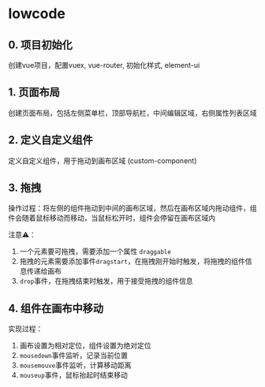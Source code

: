 # lowcode

## 0. 项目初始化

创建vue项目，配置vuex, vue-router, 初始化样式, element-ui

## 1. 页面布局

创建页面布局，包括左侧菜单栏，顶部导航栏，中间编辑区域，右侧属性列表区域

## 2. 定义自定义组件

定义自定义组件，用于拖动到画布区域 (custom-component)

## 3. 拖拽

操作过程：将左侧的组件拖动到中间的画布区域，然后在画布区域内拖动组件，组件会随着鼠标移动而移动，当鼠标松开时，组件会停留在画布区域内

注意⚠️：

1. 一个元素要可拖拽，需要添加一个属性 `draggable`
2. 拖拽的元素需要添加事件`dragstart`，在拖拽刚开始时触发，将拖拽的组件信息传递给画布
3. `drop`事件，在拖拽结束时触发，用于接受拖拽的组件信息

## 4. 组件在画布中移动

实现过程：

1. 画布设置为相对定位，组件设置为绝对定位
2. `mousedown`事件监听，记录当前位置
3. `mousemouve`事件监听，计算移动距离
4. `mouseup`事件，鼠标抬起时结束移动

